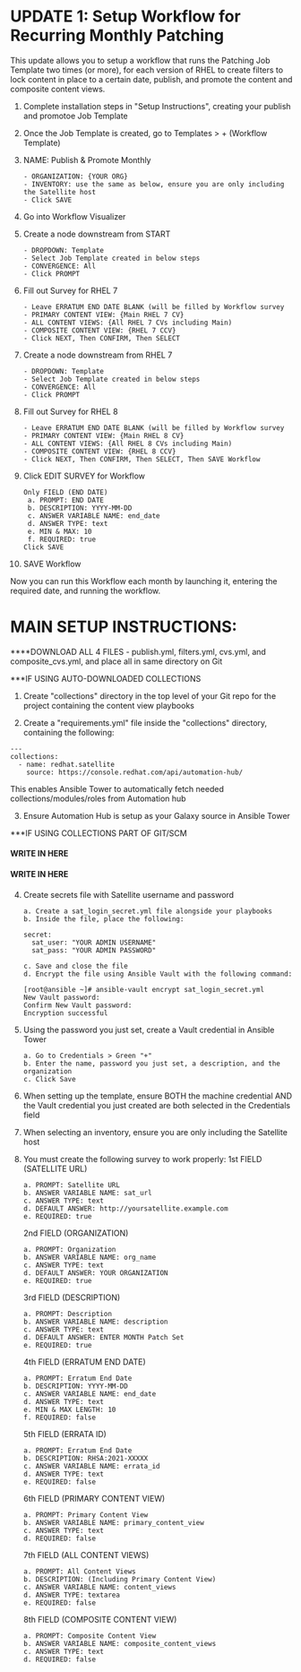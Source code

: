 # UPDATE 1: Setup Workflow for Recurring Monthly Patching

This update allows you to setup a workflow that runs the Patching Job Template two times (or more), for each version of RHEL
to create filters to lock content in place to a certain date, publish, and promote the content and composite content views.


1. Complete installation steps in "Setup Instructions", creating your publish and promotoe Job Template

2. Once the Job Template is created, go to Templates > + (Workflow Template)

3. NAME: Publish & Promote Monthly
   ```
   - ORGANIZATION: {YOUR ORG}
   - INVENTORY: use the same as below, ensure you are only including the Satellite host
   - Click SAVE
   ```
4. Go into Workflow Visualizer

5. Create a node downstream from START
   ```
   - DROPDOWN: Template
   - Select Job Template created in below steps
   - CONVERGENCE: All
   - Click PROMPT
   ```
6. Fill out Survey for RHEL 7
   ```
   - Leave ERRATUM END DATE BLANK (will be filled by Workflow survey
   - PRIMARY CONTENT VIEW: {Main RHEL 7 CV}
   - ALL CONTENT VIEWS: {All RHEL 7 CVs including Main)
   - COMPOSITE CONTENT VIEW: {RHEL 7 CCV}
   - Click NEXT, Then CONFIRM, Then SELECT
   ```
7. Create a node downstream from RHEL 7
   ```
   - DROPDOWN: Template
   - Select Job Template created in below steps
   - CONVERGENCE: All
   - Click PROMPT
   ```
8. Fill out Survey for RHEL 8
   ```
   - Leave ERRATUM END DATE BLANK (will be filled by Workflow survey
   - PRIMARY CONTENT VIEW: {Main RHEL 8 CV}
   - ALL CONTENT VIEWS: {All RHEL 8 CVs including Main)
   - COMPOSITE CONTENT VIEW: {RHEL 8 CCV}
   - Click NEXT, Then CONFIRM, Then SELECT, Then SAVE Workflow
   ```
9. Click EDIT SURVEY for Workflow
   ```
   Only FIELD (END DATE)
    a. PROMPT: END DATE
    b. DESCRIPTION: YYYY-MM-DD
    c. ANSWER VARIABLE NAME: end_date
    d. ANSWER TYPE: text
    e. MIN & MAX: 10
    f. REQUIRED: true
   Click SAVE
   ```
 10. SAVE Workflow
 
 Now you can run this Workflow each month by launching it, entering the required date, and running the workflow.
 

# MAIN SETUP INSTRUCTIONS:

****DOWNLOAD ALL 4 FILES - publish.yml, filters.yml, cvs.yml, and composite_cvs.yml, and place all in same directory on Git

***IF USING AUTO-DOWNLOADED COLLECTIONS

1. Create "collections" directory in the top level of your Git repo for the project containing the content view playbooks

2. Create a "requirements.yml" file inside the "collections" directory, containing the following:
```
---
collections:
  - name: redhat.satellite
    source: https://console.redhat.com/api/automation-hub/
```    

This enables Ansible Tower to automatically fetch needed collections/modules/roles from Automation hub

3. Ensure Automation Hub is setup as your Galaxy source in Ansible Tower


***IF USING COLLECTIONS PART OF GIT/SCM

####
#### WRITE IN HERE
#### WRITE IN HERE
####

4. Create secrets file with Satellite username and password
    ```
    a. Create a sat_login_secret.yml file alongside your playbooks
    b. Inside the file, place the following:

    secret:
      sat_user: "YOUR ADMIN USERNAME"
      sat_pass: "YOUR ADMIN PASSWORD"

    c. Save and close the file
    d. Encrypt the file using Ansible Vault with the following command:

    [root@ansible ~]# ansible-vault encrypt sat_login_secret.yml
    New Vault password:
    Confirm New Vault password:
    Encryption successful
    ```
5. Using the password you just set, create a Vault credential in Ansible Tower
    ```
    a. Go to Credentials > Green "+"
    b. Enter the name, password you just set, a description, and the organization
    c. Click Save
    ```
6. When setting up the template, ensure BOTH the machine credential AND the Vault credential you just created are both selected in the Credentials field

7. When selecting an inventory, ensure you are only including the Satellite host

8. You must create the following survey to work properly:
    1st FIELD (SATELLITE URL)
    ```
    a. PROMPT: Satellite URL
    b. ANSWER VARIABLE NAME: sat_url
    c. ANSWER TYPE: text
    d. DEFAULT ANSWER: http://yoursatellite.example.com
    e. REQUIRED: true
    ```
    2nd FIELD (ORGANIZATION)
    ```
    a. PROMPT: Organization
    b. ANSWER VARIABLE NAME: org_name
    c. ANSWER TYPE: text
    d. DEFAULT ANSWER: YOUR ORGANIZATION
    e. REQUIRED: true
    ```
    3rd FIELD (DESCRIPTION)
    ```
    a. PROMPT: Description
    b. ANSWER VARIABLE NAME: description
    c. ANSWER TYPE: text
    d. DEFAULT ANSWER: ENTER MONTH Patch Set
    e. REQUIRED: true
    ```
    4th FIELD (ERRATUM END DATE)
    ```
    a. PROMPT: Erratum End Date
    b. DESCRIPTION: YYYY-MM-DD
    c. ANSWER VARIABLE NAME: end_date
    d. ANSWER TYPE: text
    e. MIN & MAX LENGTH: 10
    f. REQUIRED: false
    ```
    5th FIELD (ERRATA ID)
    ```
    a. PROMPT: Erratum End Date
    b. DESCRIPTION: RHSA:2021-XXXXX
    c. ANSWER VARIABLE NAME: errata_id
    d. ANSWER TYPE: text
    e. REQUIRED: false
    ```
    6th FIELD (PRIMARY CONTENT VIEW)
    ```
    a. PROMPT: Primary Content View
    b. ANSWER VARIABLE NAME: primary_content_view
    c. ANSWER TYPE: text
    d. REQUIRED: false
    ```
    7th FIELD (ALL CONTENT VIEWS)
    ```
    a. PROMPT: All Content Views
    b. DESCRIPTION: (Including Primary Content View)
    c. ANSWER VARIABLE NAME: content_views
    d. ANSWER TYPE: textarea
    e. REQUIRED: false
    ```
    8th FIELD (COMPOSITE CONTENT VIEW)
    ```
    a. PROMPT: Composite Content View
    b. ANSWER VARIABLE NAME: composite_content_views
    c. ANSWER TYPE: text
    d. REQUIRED: false
    ```
